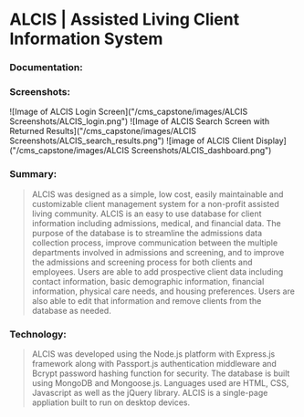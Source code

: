 
# ALCIS | Assisted Living Client Information System 

### Documentation:

### Screenshots:
![Image of ALCIS Login Screen]("/cms_capstone/images/ALCIS Screenshots/ALCIS_login.png")
![Image of ALCIS Search Screen with Returned Results]("/cms_capstone/images/ALCIS Screenshots/ALCIS_search_results.png")
![image of ALCIS Client Display]("/cms_capstone/images/ALCIS Screenshots/ALCIS_dashboard.png")

### Summary:  
>ALCIS was designed as a simple, low cost, easily maintainable and customizable client management system for a non-profit assisted living community.  ALCIS is an easy to use database for client information including admissions, medical, and financial data.  The purpose of the database is to streamline the admissions data collection process, improve communication between the multiple departments involved in admissions and screening, and to improve the admissions and screening process for both clients and employees.
Users are able to add prospective client data including contact information, basic demographic information, financial information, physical care needs, and housing preferences.  Users are also able to edit that information and remove clients from the database as needed.  

### Technology:
>ALCIS was developed using the Node.js platform with Express.js framework along with Passport.js authentication middleware and Bcrypt password hashing function for security.  The database is built using MongoDB and Mongoose.js.  Languages used are HTML, CSS, Javascript as well as the jQuery library.  ALCIS is a single-page appliation built to run on desktop devices.